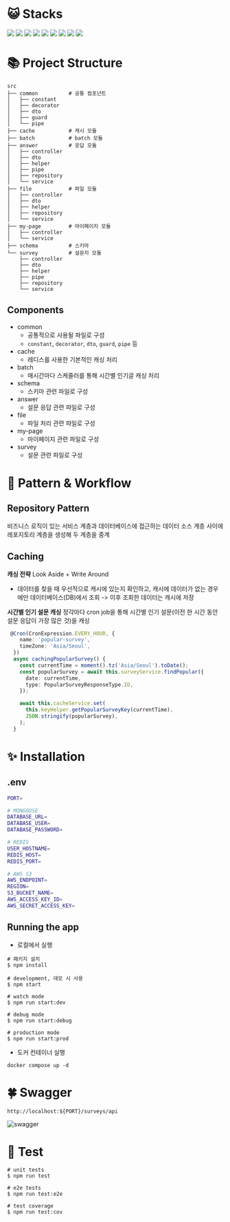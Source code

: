 # 😺 Stacks

<img src="https://img.shields.io/badge/nestjs-E0234E?style=for-the-badge&logo=nestjs&logoColor=white"> <img src="https://img.shields.io/badge/typescript-3178C6?style=for-the-badge&logo=typescript&logoColor=white"> <img src="https://img.shields.io/badge/mongodb-47A248?style=for-the-badge&logo=mongodb&logoColor=white"> <img src="https://img.shields.io/badge/mongoose-880000?style=for-the-badge&logo=mongoose&logoColor=white"> <img src="https://img.shields.io/badge/redis-DC382D?style=for-the-badge&logo=redis&logoColor=white"> <img src="https://img.shields.io/badge/docker-2496ED?style=for-the-badge&logo=docker&logoColor=white"> <img src="https://img.shields.io/badge/aws ec2-FF9900?style=for-the-badge&logo=amazon-ec2&logoColor=white"> <img src="https://img.shields.io/badge/aws s3-569A31?style=for-the-badge&logo=amazon-s3&logoColor=white"> <img src="https://img.shields.io/badge/swagger-85EA2D?style=for-the-badge&logo=swagger&logoColor=white">

# 📚 Project Structure

```
src
├── common          # 공통 컴포넌트
│   ├── constant
│   ├── decorator
│   ├── dto
│   ├── guard
│   └── pipe
├── cache           # 캐시 모듈
├── batch           # batch 모듈
├── answer          # 응답 모듈
│   ├── controller
│   ├── dto
│   ├── helper
│   ├── pipe
│   ├── repository
│   └── service
├── file            # 파일 모듈
│   ├── controller
│   ├── dto
│   ├── helper
│   ├── repository
│   └── service
├── my-page         # 마이페이지 모듈
│   ├── controller
│   └── service
├── schema          # 스키마
└── survey          # 설문지 모듈
    ├── controller
    ├── dto
    ├── helper
    ├── pipe
    ├── repository
    └── service
```

## Components

- common
  - 공통적으로 사용될 파일로 구성
  - `constant`, `decorator`, `dto`, `guard`, `pipe` 등
- cache
  - 레디스를 사용한 기본적인 캐싱 처리
- batch
  - 매시간마다 스케줄러를 통해 시간별 인기글 캐싱 처리
- schema
  - 스키마 관련 파일로 구성
- answer
  - 설문 응답 관련 파일로 구성
- file
  - 파일 처리 관련 파일로 구성
- my-page
  - 마이페이지 관련 파일로 구성
- survey
  - 설문 관련 파일로 구성

# 🙂 Pattern & Workflow

## Repository Pattern

비즈니스 로직이 있는 서비스 계층과 데이터베이스에 접근하는 데이터 소스 계층 사이에 레포지토리 계층을 생성해 두 계층을 중계

## Caching

**캐싱 전략**
Look Aside + Write Around

- 데이터를 찾을 때 우선적으로 캐시에 있는지 확인하고, 캐시에 데이터가 없는 경우에만 데이터베이스(DB)에서 조회 -> 이후 조회한 데이터는 캐시에 저장

**시간별 인기 설문 캐싱**
정각마다 cron job을 통해 시간별 인기 설문(이전 한 시간 동안 설문 응답이 가장 많은 것)을 캐싱

```typescript
 @Cron(CronExpression.EVERY_HOUR, {
    name: 'popular-survey',
    timeZone: 'Asia/Seoul',
  })
  async cachingPopularSurvey() {
    const currentTime = moment().tz('Asia/Seoul').toDate();
    const popularSurvey = await this.surveyService.findPopular({
      date: currentTime,
      type: PopularSurveyResponseType.ID,
    });

    await this.cacheService.set(
      this.keyHelper.getPopularSurveyKey(currentTime),
      JSON.stringify(popularSurvey),
    );
  }
```

# ✨ Installation

## .env

```bash
PORT=

# MONGOOSE
DATABASE_URL=
DATABASE_USER=
DATABASE_PASSWORD=

# REDIS
USER_HOSTNAME=
REDIS_HOST=
REDIS_PORT=

# AWS S3
AWS_ENDPOINT=
REGION=
S3_BUCKET_NAME=
AWS_ACCESS_KEY_ID=
AWS_SECRET_ACCESS_KEY=
```

## Running the app

- 로컬에서 실행

```
# 패키지 설치
$ npm install

# development, 데모 시 사용
$ npm start

# watch mode
$ npm run start:dev

# debug mode
$ npm run start:debug

# production mode
$ npm run start:prod
```

- 도커 컨테이너 실행

```
docker compose up -d
```

# 🍀 Swagger

```
http://localhost:${PORT}/surveys/api
```

![swagger](/resource/swagger.png)

# 🌱 Test

```
# unit tests
$ npm run test

# e2e tests
$ npm run test:e2e

# test coverage
$ npm run test:cov
```
